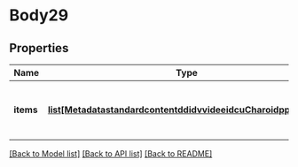 # Body29

## Properties
Name | Type | Description | Notes
------------ | ------------- | ------------- | -------------
**items** | [**list[MetadatastandardcontentddidvvideeidcuCharoidppidItems]**](MetadatastandardcontentddidvvideeidcuCharoidppidItems.md) | Collection of metadata object updates | 

[[Back to Model list]](../README.md#documentation-for-models) [[Back to API list]](../README.md#documentation-for-api-endpoints) [[Back to README]](../README.md)


